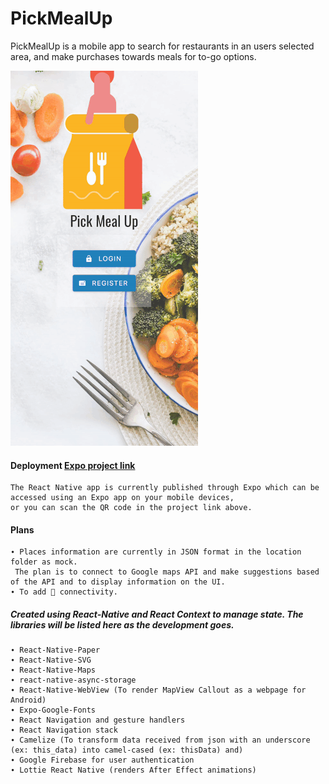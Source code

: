 # PickMealUp

PickMealUp is a mobile app to search for restaurants in an users selected area, and make purchases towards meals for to-go options.

![alt-text](assets/pickmealup.gif)

#### Deployment [Expo project link](https://expo.io/@cj20/PickMealUp)

    The React Native app is currently published through Expo which can be accessed using an Expo app on your mobile devices,
    or you can scan the QR code in the project link above.

#### Plans

    ∙ Places information are currently in JSON format in the location folder as mock.
     The plan is to connect to Google maps API and make suggestions based of the API and to display information on the UI.
    ∙ To add 📸 connectivity.

##### Created using React-Native and React Context to manage state. The libraries will be listed here as the development goes.

    ∙ React-Native-Paper
    ∙ React-Native-SVG
    ∙ React-Native-Maps
    ∙ react-native-async-storage
    ∙ React-Native-WebView (To render MapView Callout as a webpage for Android)
    ∙ Expo-Google-Fonts
    ∙ React Navigation and gesture handlers
    ∙ React Navigation stack
    ∙ Camelize (To transform data received from json with an underscore (ex: this_data) into camel-cased (ex: thisData) and)
    ∙ Google Firebase for user authentication
    ∙ Lottie React Native (renders After Effect animations)

